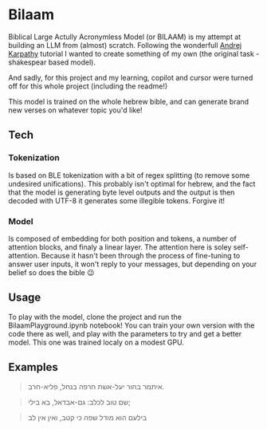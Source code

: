# Bilaam
Biblical Large Actully Acronymless Model (or BILAAM) is my attempt at building an LLM from (almost) scratch. Following the wonderfull [Andrej Karpathy](https://www.youtube.com/playlist?list=PLAqhIrjkxbuWI23v9cThsA9GvCAUhRvKZ) tutorial I wanted to create something of my own (the original task - shakespear based model).

And sadly, for this project and my learning, copilot and cursor were turned off for this whole project (including the readme!)

This model is trained on the whole hebrew bible, and can generate brand new verses on whatever topic you'd like!

## Tech
### Tokenization
Is based on BLE tokenization with a bit of regex splitting (to remove some undesired unifications). This probably isn't optimal for hebrew, and the fact that the model is generating byte level outputs and the output is then decoded with UTF-8 it generates some illegible tokens. Forgive it!

### Model
Is composed of embedding for both position and tokens, a number of attention blocks, and finaly a linear layer.
The attention here is soley self-attention.
Because it hasn't been through the process of fine-tuning to answer user inputs, it won't reply to your messages, but depending on your belief so does the bible 😉

## Usage
To play with the model, clone the project and run the BilaamPlayground.ipynb notebook!
You can train your own version with the code there as well, and play with the parameters to try and get a better model.
This one was trained localy on a modest GPU.

## Examples
>איתמר בחור יעל-אשת חרפה בנחל, פליא-חרב.

>שם טוב לכלב: גם-אבדאל, בא בילי;

>בילעם הוא מודל שפה כי קטב, ואין אין לב

